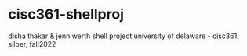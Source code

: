 # cisc361-shellproj

disha thakar & jenn werth shell project
university of delaware - cisc361: silber, fall2022
